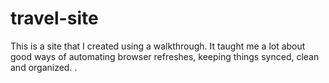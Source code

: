 # travel-site
This is a site that I created using a walkthrough. It taught me a lot about good ways of automating browser refreshes, keeping things synced, clean and organized. .
